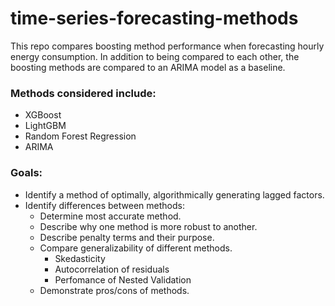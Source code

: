 # time-series-forecasting-methods
This repo compares boosting method performance when forecasting hourly energy consumption. In addition to being compared to each other, the boosting methods are compared to an ARIMA model as a baseline.

### Methods considered include:
* XGBoost
* LightGBM
* Random Forest Regression
* ARIMA

### Goals:

* Identify a method of optimally, algorithmically generating lagged factors.
* Identify differences between methods:
  * Determine most accurate method.
  * Describe why one method is more robust to another.
  * Describe penalty terms and their purpose.
  * Compare generalizability of different methods.
    * Skedasticity
    * Autocorrelation of residuals
    * Perfomance of Nested Validation
  * Demonstrate pros/cons of methods.
  
